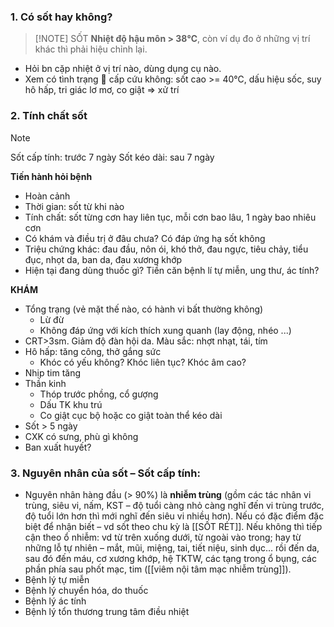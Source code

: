 ### 1. Có sốt hay không?

> [!NOTE] SỐT
> **Nhiệt độ hậu môn > 38℃**, còn ví dụ đo ở những vị trí khác thì phải hiệu chỉnh lại.

- Hỏi bn cặp nhiệt ở vị trí nào, dùng dụng cụ nào.
- Xem có tình trạng 🛑 cấp cứu không: sốt cao >= 40℃, dấu hiệu sốc, suy hô hấp, tri giác lơ mơ, co giật => xử trí

### 2. Tính chất sốt

> [!NOTE] 
> Sốt cấp tính: trước 7 ngày
> Sốt kéo dài: sau 7 ngày

**Tiến hành hỏi bệnh**
- Hoàn cảnh
- Thời gian: sốt từ khi nào
- Tính chất: sốt từng cơn hay liên tục, mỗi cơn bao lâu, 1 ngày bao nhiêu cơn
- Có khám và điều trị ở đâu chưa? Có đáp ứng hạ sốt không
- Triệu chứng khác: đau đầu, nôn ói, khó thở, đau ngực, tiêu chảy, tiểu đục, nhọt da, ban da, đau xương khớp
- Hiện tại đang dùng thuốc gì? Tiền căn bệnh lí tự miễn, ung thư, ác tính?


**KHÁM**
- Tổng trạng (vẻ mặt thế nào, có hành vi bất thường không)
	- Lừ đừ
	- Không đáp ứng với kích thích xung quanh (lay động, nhéo ...)
- CRT>3sm. Giảm độ đàn hội da. Màu sắc: nhợt nhạt, tái, tím
- Hô hấp: tăng công, thở gắng sức
	- Khóc có yếu không? Khóc liên tục? Khóc âm cao?
- Nhịp tim tăng
- Thần kinh
	- Thóp trước phồng, cổ gượng
	- Dấu TK khu trú
	- Co giật cục bộ hoặc co giật toàn thể kéo dài
- Sốt > 5 ngày
- CXK có sưng, phù gì không
- Ban xuất huyết?

### 3. Nguyên nhân của sốt – Sốt cấp tính:

- Nguyên nhân hàng đầu (> 90%) là **nhiễm trùng** (gồm các tác nhân vi trùng, siêu vi, nấm, KST – độ tuổi càng nhỏ càng nghĩ đến vi trùng trước, độ tuổi lớn hơn thì mới nghĩ đến siêu vi nhiều hơn). Nếu có đặc điểm đặc biệt để nhận biết – vd sốt theo chu kỳ là [[SỐT RÉT]]. Nếu không thì tiếp cận theo ổ nhiễm: vd từ trên xuống dưới, từ ngoài vào trong; hay từ những lỗ tự nhiên – mắt, mũi, miệng, tai, tiết niệu, sinh dục… rồi đến da, sau đó đến máu, cơ xương khớp, hệ TKTW, các tạng trong ổ bụng, các phần phía sau phốt mạc, tim ([[viêm nội tâm mạc nhiễm trùng]]).
- Bệnh lý tự miễn
- Bệnh lý chuyển hóa, do thuốc
- Bệnh lý ác tính
- Bệnh lý tổn thương trung tâm điều nhiệt
